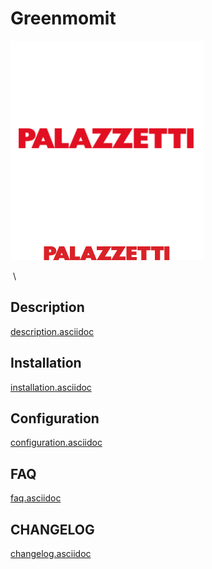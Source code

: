 Greenmomit 
==========

![Palazzetti icon](./images/Palazzetti_icon.png)

 \

Description 
-----------

[description.asciidoc](description.asciidoc)

Installation 
------------

[installation.asciidoc](installation.asciidoc)

Configuration 
-------------

[configuration.asciidoc](configuration.asciidoc)

FAQ 
---

[faq.asciidoc](faq.asciidoc)

CHANGELOG 
---------

[changelog.asciidoc](changelog.asciidoc)
